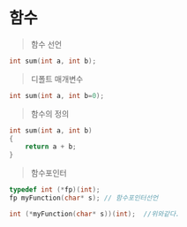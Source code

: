 # 함수

>  함수 선언
```C
int sum(int a, int b);
```

>  디폴트 매개변수
```C
int sum(int a, int b=0);
```

> 함수의 정의 

```C
int sum(int a, int b)  
{  
    return a + b;  
}  
```

> 함수포인터

```C
typedef int (*fp)(int); 
fp myFunction(char* s); // 함수포인터선언

int (*myFunction(char* s))(int);  //위와같다.
```